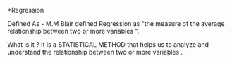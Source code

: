 *Regression 

Defined As -
M.M Blair defined Regression as "the measure of the average relationship between two or more variables ".

What is it ?
It is a STATISTICAL METHOD that helps us to analyze and understand the relationship between two or more variables .
